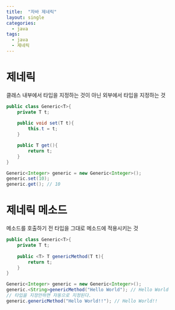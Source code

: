 ```yaml
---
title:  "자바 제네릭"
layout: single
categories:
  - java
tags:
  - java
  - 제네릭
---
```


# 제네릭
클래스 내부에서 타입을 지정하는 것이 아닌 외부에서 타입을 지정하는 것

```java
public class Generic<T>{
    private T t;
    
    public void set(T t){
        this.t = t;
    }

    public T get(){
        return t;
    }
}

Generic<Integer> generic = new Generic<Integer>();
generic.set(10);
generic.get(); // 10
```

# 제네릭 메소드
메소드를 호출하기 전 타입을 그대로 메소드에 적용시키는 것

```java
public class Generic<T>{
    private T t;
    
    public <T> T genericMethod(T t){
        return t;
    }
}

Generic<Integer> generic = new Generic<Integer>();
generic.<String>genericMethod("Hello World"); // Hello World
// 타입을 지정안하면 자동으로 지정된다.
generic.genericMethod("Hello World!!"); // Hello World!! 
```


